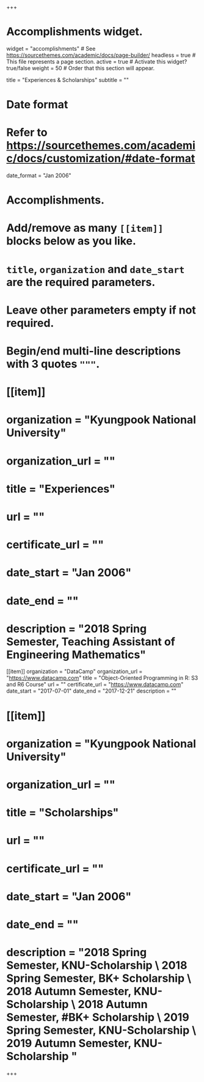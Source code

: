 +++
# Accomplishments widget.
widget = "accomplishments"  # See https://sourcethemes.com/academic/docs/page-builder/
headless = true  # This file represents a page section.
active = true  # Activate this widget? true/false
weight = 50  # Order that this section will appear.

title = "Experiences & Scholarships"
subtitle = ""

# Date format
#   Refer to https://sourcethemes.com/academic/docs/customization/#date-format
date_format = "Jan 2006"

# Accomplishments.
#   Add/remove as many `[[item]]` blocks below as you like.
#   `title`, `organization` and `date_start` are the required parameters.
#   Leave other parameters empty if not required.
#   Begin/end multi-line descriptions with 3 quotes `"""`.

# [[item]]
#  organization = "Kyungpook National University"
#  organization_url = ""
#  title = "Experiences"
#  url = ""
#  certificate_url = ""
# date_start = "Jan 2006"
#  date_end = ""
# description = "2018 Spring Semester, Teaching Assistant of Engineering Mathematics"
  
[[item]]
  organization = "DataCamp"
  organization_url = "https://www.datacamp.com"
  title = "Object-Oriented Programming in R: S3 and R6 Course"
  url = ""
  certificate_url = "https://www.datacamp.com"
  date_start = "2017-07-01"
  date_end = "2017-12-21"
  description = ""
  
# [[item]]
#  organization = "Kyungpook National University"
#  organization_url = ""
#  title = "Scholarships"
# url = ""
#  certificate_url = ""
#  date_start = "Jan 2006"
#  date_end = ""
#  description = "2018 Spring Semester, KNU-Scholarship \ 2018 Spring Semester, BK+ Scholarship \ 2018 Autumn Semester, KNU-Scholarship \ 2018 Autumn Semester, #BK+ Scholarship \ 2019 Spring Semester, KNU-Scholarship \ 2019 Autumn Semester, KNU-Scholarship \"

+++
